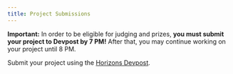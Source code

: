 ```yaml
---
title: Project Submissions
---
```

**Important:** In order to be eligible for judging and prizes, **you must submit your project to Devpost by 7 PM!**  After that, you may continue working on your project until 8 PM.

Submit your project using the [Horizons Devpost](https://horizons2019.devpost.com/).